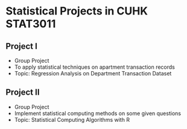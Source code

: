 # Statistical Projects in CUHK STAT3011

## Project I
* Group Project
* To apply statistical techniques on apartment transaction records
* Topic: Regression Analysis on Department Transaction Dataset

## Project II
* Group Project
* Implement statistical computing methods on some given questions
* Topic: Statistical Computing Algorithms with R
